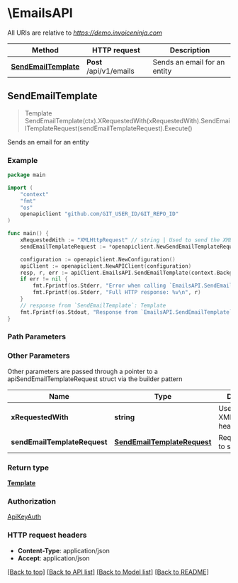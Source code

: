 # \EmailsAPI

All URIs are relative to *https://demo.invoiceninja.com*

Method | HTTP request | Description
------------- | ------------- | -------------
[**SendEmailTemplate**](EmailsAPI.md#SendEmailTemplate) | **Post** /api/v1/emails | Sends an email for an entity



## SendEmailTemplate

> Template SendEmailTemplate(ctx).XRequestedWith(xRequestedWith).SendEmailTemplateRequest(sendEmailTemplateRequest).Execute()

Sends an email for an entity



### Example

```go
package main

import (
	"context"
	"fmt"
	"os"
	openapiclient "github.com/GIT_USER_ID/GIT_REPO_ID"
)

func main() {
	xRequestedWith := "XMLHttpRequest" // string | Used to send the XMLHttpRequest header
	sendEmailTemplateRequest := *openapiclient.NewSendEmailTemplateRequest("Entity_example", "EntityId_example", "invoice") // SendEmailTemplateRequest | Required fields to send an email

	configuration := openapiclient.NewConfiguration()
	apiClient := openapiclient.NewAPIClient(configuration)
	resp, r, err := apiClient.EmailsAPI.SendEmailTemplate(context.Background()).XRequestedWith(xRequestedWith).SendEmailTemplateRequest(sendEmailTemplateRequest).Execute()
	if err != nil {
		fmt.Fprintf(os.Stderr, "Error when calling `EmailsAPI.SendEmailTemplate``: %v\n", err)
		fmt.Fprintf(os.Stderr, "Full HTTP response: %v\n", r)
	}
	// response from `SendEmailTemplate`: Template
	fmt.Fprintf(os.Stdout, "Response from `EmailsAPI.SendEmailTemplate`: %v\n", resp)
}
```

### Path Parameters



### Other Parameters

Other parameters are passed through a pointer to a apiSendEmailTemplateRequest struct via the builder pattern


Name | Type | Description  | Notes
------------- | ------------- | ------------- | -------------
 **xRequestedWith** | **string** | Used to send the XMLHttpRequest header | 
 **sendEmailTemplateRequest** | [**SendEmailTemplateRequest**](SendEmailTemplateRequest.md) | Required fields to send an email | 

### Return type

[**Template**](Template.md)

### Authorization

[ApiKeyAuth](../README.md#ApiKeyAuth)

### HTTP request headers

- **Content-Type**: application/json
- **Accept**: application/json

[[Back to top]](#) [[Back to API list]](../README.md#documentation-for-api-endpoints)
[[Back to Model list]](../README.md#documentation-for-models)
[[Back to README]](../README.md)

